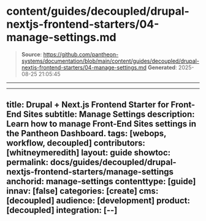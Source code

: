 # content/guides/decoupled/drupal-nextjs-frontend-starters/04-manage-settings.md

> **Source**: https://github.com/pantheon-systems/documentation/blob/main/content/guides/decoupled/drupal-nextjs-frontend-starters/04-manage-settings.md
> **Generated**: 2025-08-25 21:05:45

---

---
title: Drupal + Next.js Frontend Starter for Front-End Sites
subtitle: Manage Settings
description: Learn how to manage Front-End Sites settings in the Pantheon Dashboard.
tags: [webops, workflow, decoupled]
contributors: [whitneymeredith]
layout: guide
showtoc:
permalink: docs/guides/decoupled/drupal-nextjs-frontend-starters/manage-settings
anchorid: manage-settings
contenttype: [guide]
innav: [false]
categories: [create]
cms: [decoupled]
audience: [development]
product: [decoupled]
integration: [--]
---

<Partial file="decoupled-manage-settings.md" />